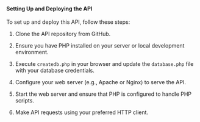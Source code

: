 #### Setting Up and Deploying the API

To set up and deploy this API, follow these steps:

1. Clone the API repository from GitHub.

2. Ensure you have PHP installed on your server or local development environment.

3. Execute `createdb.php` in your browser and update the `database.php` file with your database credentials.

4. Configure your web server (e.g., Apache or Nginx) to serve the API.

5. Start the web server and ensure that PHP is configured to handle PHP scripts.

6. Make API requests using your preferred HTTP client.